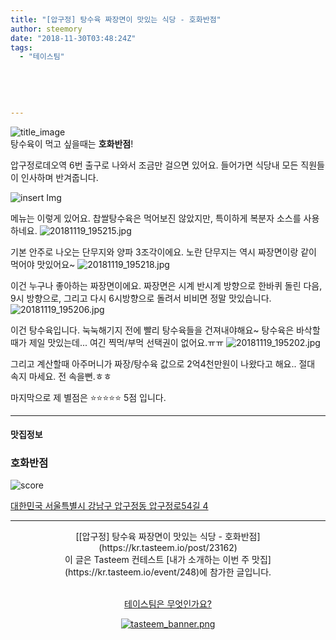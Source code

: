 ```yaml
---
title: "[압구정] 탕수육 짜장면이 맛있는 식당 - 호화반점"
author: steemory
date: "2018-11-30T03:48:24Z"
tags:
  - "테이스팀"
  
  
  
  
  
---
```

![title_image](https://static.tasteem.io/uploads/3843/post/23162/content_99c25afa-8286-418f-93f6-4be52ea80e5b.jpeg)
<br/>
탕수육이 먹고 싶을때는 **호화반점**!

압구정로데오역 6번 출구로 나와서 조금만 걸으면 있어요. 들어가면 식당내 모든 직원들이 인사하며 반겨줍니다.

![insert Img](https://static.tasteem.io/uploads/image/image/112134/b732ac2c-7a9c-47a6-b62b-10234738a91e.jpeg)

메뉴는 이렇게 있어요. 찹쌀탕수육은 먹어보진 않았지만, 특이하게 복분자 소스를 사용하네요.
![20181119_195215.jpg](https://static.tasteem.io/uploads/image/image/112123/b732ac2c-7a9c-47a6-b62b-10234738a91e.jpeg)

기본 안주로 나오는 단무지와 양파 3조각이에요. 노란 단무지는 역시 짜장면이랑 같이 먹어야 맛있어요~
![20181119_195218.jpg](https://static.tasteem.io/uploads/image/image/112127/b732ac2c-7a9c-47a6-b62b-10234738a91e.jpeg)

이건 누구나 좋아하는 짜장면이에요. 짜장면은 시계 반시계 방향으로 한바퀴 돌린 다음, 9시 방향으로, 그리고 다시 6시방향으로 돌려서 비비면 정말 맛있습니다.
![20181119_195206.jpg](https://static.tasteem.io/uploads/image/image/112128/4ce6ec76-ada1-4125-ac72-84d3d6e11cac.jpeg)

이건 탕수육입니다. 눅눅해기지 전에 빨리 탕수육들을 건져내야해요~ 탕수육은 바삭할때가 제일 맛있는데... 여긴 찍먹/부먹 선택권이 없어요.ㅠㅠ
![20181119_195202.jpg](https://static.tasteem.io/uploads/image/image/112129/4ce6ec76-ada1-4125-ac72-84d3d6e11cac.jpeg)

그리고 계산할때 아주머니가 짜장/탕수육 값으로 2억4천만원이 나왔다고 해요.. 절대 속지 마세요. 전 속을뻔.ㅎㅎ

마지막으로 제 별점은 ⭐⭐⭐⭐⭐ 5점 입니다.

---------------------
#### 맛집정보
### 호화반점
![score](https://static.tasteem.io/images/steem/2Crowns.png)

[대한민국 서울특별시 강남구 압구정동 압구정로54길 4](https://kr.tasteem.io/post/23162#map)

-----------------------------------------
<center>[[압구정] 탕수육 짜장면이 맛있는 식당 - 호화반점](https://kr.tasteem.io/post/23162)
<br/>이 글은 Tasteem 컨테스트
 [내가 소개하는  이번 주 맛집](https://kr.tasteem.io/event/248)에 참가한 글입니다.

<br/>[테이스팀은 무엇인가요?](https://kr.tasteem.io/about)

[![tasteem_banner.png](https://static.tasteem.io/images/tasteem_banner_v3.png)](https://kr.tasteem.io)</center>